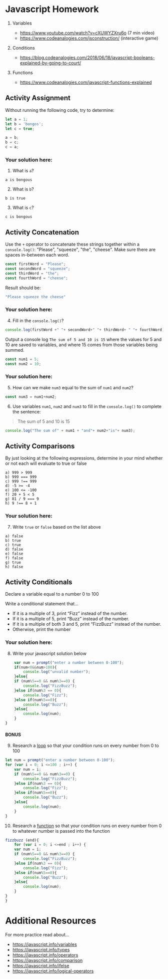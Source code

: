 # Javascript Homework

1.  Variables
    - https://www.youtube.com/watch?v=cXUWYZXru6o (7 min video)
    - https://www.codeanalogies.com/jsconstruction/ (interactive game)

2.  Conditions
    - https://blog.codeanalogies.com/2018/06/18/javascript-booleans-explained-by-going-to-court/

3.  Functions
    - https://www.codeanalogies.com/javascript-functions-explained

## Activity Assignment
Without running the following code, try to determine:

```js
let a = 1;
let b = 'bongos';
let c = true;

a = b;
b = c;
c = a;
```

### Your solution here:
1.  What is `a`?
```
a is bongous
```
2.  What is `b`?
```
b is true
```
3.  What is `c`?
```
c is bongous
```

## Activity Concatenation
Use the `+` operator to concatenate these strings together within a `console.log()`: "Please", "squeeze", "the", "cheese". Make sure there are spaces in-between each word.

```js
const firstWord = "Please";
const secondWord = "squeeze";
const thirdWord = "the";
const fourthWord = "cheese";
```
Result should be:
```js
"Please squeeze the cheese"
```

### Your solution here:
4.  Fill in the `console.log()`?
```js
console.log(firstWord +" "+ secondWord+" "+ thirdWord+ " "+ fourthWord)
```

Output a console log `The sum of 5 and 10 is 15` where the values for 5 and 10 are saved to variables, and where 15 comes from those variables being summed.
```js
const num1 = 5;
const num2 = 10;
```

### Your solution here:
5.  How can we make `num3` equal to the sum of `num1` and `num2`?
```js
const num3 = num1+num2;
```
6.  Use variables `num1`, `num2` and `num3` to fill in the `console.log()` to complete the sentence: 

>The sum of 5 and 10 is 15

```js
console.log("The sum of" + num1 + "and"+ num2+"is"+ num3);
```

## Activity Comparisons
By just looking at the following expressions, determine in your mind whether or not each will evaluate to true or false
```
a) 999 > 999
b) 999 === 999 
c) 999 !== 999
d) -5 >= -4
e) 100 <= -100
f) 20 + 5 < 5 
g) 81 / 9 === 9
h) 9 !== 8 + 1
```
### Your solution here:
7.  Write `true` or `false` based on the list above
```
a) false
b) true
c) true
d) false
e) false
f) false
g) true
h) false
```

## Activity Conditionals
Declare a variable equal to a number 0 to 100

Write a conditional statement that...
- If it is a multiple of 3, print “Fizz” instead of the number.
- If it is a multiple of 5, print “Buzz” instead of the number.
- If it is a multiple of both 3 and 5, print “FizzBuzz” instead of the number.
- Otherwise, print the number

### Your solution here:
8.  Write your javascript solution below
```js
	var num = prompt("enter a number between 0-100");
	if(num<0&&num>100){
		console.log("unvalid number");
	}else{
	if (num%5==0 && num%3==0) {
		console.log("FizzBuzz");
	}else if(num%3 == 0){
		console.log("Fizz");
	}else if(num%5==0){
		console.log("Buzz");
	}else{
		console.log(num);
	}
}
```

#### BONUS
9.  Research a [loop](https://javascript.info/while-for) so that your condition runs on every number from 0 to 100
```js
let num = prompt("enter a number between 0-100");
for (var i = 0; i <=100 ; i++) {
	var num = i;
	if (num%5==0 && num%3==0) {
		console.log("FizzBuzz");
	}else if(num%3 == 0){
		console.log("Fizz");
	}else if(num%5==0){
		console.log("Buzz");
	}else{
		console.log(num);
	}
}
```
10.  Research a [function](https://javascript.info/function-basics) so that your condition runs on every number from 0 to whatever number is passed into the function
```js
fizzbuzz (end){
	for (var i = 0; i <=end ; i++) {
	var num = i;
	if (num%5==0 && num%3==0) {
		console.log("FizzBuzz");
	}else if(num%3 == 0){
		console.log("Fizz");
	}else if(num%5==0){
		console.log("Buzz");
	}else{
		console.log(num);
	}
}
}
```

# Additional Resources
For more practice read about...
- https://javascript.info/variables
- https://javascript.info/types
- https://javascript.info/operators
- https://javascript.info/comparison
- https://javascript.info/ifelse
- https://javascript.info/logical-operators